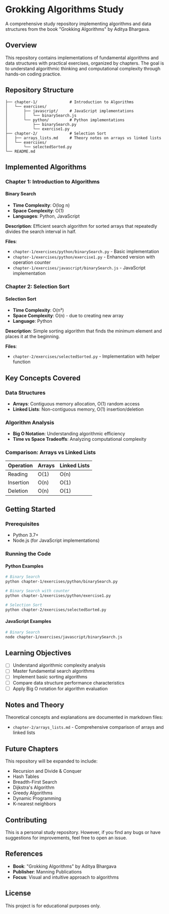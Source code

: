 # Grokking Algorithms Study

A comprehensive study repository implementing algorithms and data structures from the book "Grokking Algorithms" by Aditya Bhargava.

## Overview

This repository contains implementations of fundamental algorithms and data structures with practical exercises, organized by chapters. The goal is to understand algorithmic thinking and computational complexity through hands-on coding practice.

## Repository Structure

```text
├── chapter-1/              # Introduction to Algorithms
│   └── exercises/
│       ├── javascript/     # JavaScript implementations
│       │   └── binarySearch.js
│       └── python/         # Python implementations
│           ├── binarySearch.py
│           └── exercise1.py
├── chapter-2/              # Selection Sort
│   ├── arrays_lists.md     # Theory notes on arrays vs linked lists
│   └── exercises/
│       └── selectedSorted.py
└── README.md
```

## Implemented Algorithms

### Chapter 1: Introduction to Algorithms

#### Binary Search

- **Time Complexity**: O(log n)
- **Space Complexity**: O(1)
- **Languages**: Python, JavaScript

**Description**: Efficient search algorithm for sorted arrays that repeatedly divides the search interval in half.

**Files**:

- `chapter-1/exercises/python/binarySearch.py` - Basic implementation
- `chapter-1/exercises/python/exercise1.py` - Enhanced version with operation counter
- `chapter-1/exercises/javascript/binarySearch.js` - JavaScript implementation

### Chapter 2: Selection Sort

#### Selection Sort

- **Time Complexity**: O(n²)
- **Space Complexity**: O(n) - due to creating new array
- **Language**: Python

**Description**: Simple sorting algorithm that finds the minimum element and places it at the beginning.

**Files**:

- `chapter-2/exercises/selectedSorted.py` - Implementation with helper function

## Key Concepts Covered

### Data Structures

- **Arrays**: Contiguous memory allocation, O(1) random access
- **Linked Lists**: Non-contiguous memory, O(1) insertion/deletion

### Algorithm Analysis

- **Big O Notation**: Understanding algorithmic efficiency
- **Time vs Space Tradeoffs**: Analyzing computational complexity

### Comparison: Arrays vs Linked Lists

| Operation | Arrays | Linked Lists |
|-----------|--------|--------------|
| Reading   | O(1)   | O(n)         |
| Insertion | O(n)   | O(1)         |
| Deletion  | O(n)   | O(1)         |

## Getting Started

### Prerequisites

- Python 3.7+
- Node.js (for JavaScript implementations)

### Running the Code

#### Python Examples

```bash
# Binary Search
python chapter-1/exercises/python/binarySearch.py

# Binary Search with counter
python chapter-1/exercises/python/exercise1.py

# Selection Sort
python chapter-2/exercises/selectedSorted.py
```

#### JavaScript Examples

```bash
# Binary Search
node chapter-1/exercises/javascript/binarySearch.js
```

## Learning Objectives

- [ ] Understand algorithmic complexity analysis
- [ ] Master fundamental search algorithms
- [ ] Implement basic sorting algorithms
- [ ] Compare data structure performance characteristics
- [ ] Apply Big O notation for algorithm evaluation

## Notes and Theory

Theoretical concepts and explanations are documented in markdown files:

- `chapter-2/arrays_lists.md` - Comprehensive comparison of arrays and linked lists

## Future Chapters

This repository will be expanded to include:

- Recursion and Divide & Conquer
- Hash Tables
- Breadth-First Search
- Dijkstra's Algorithm
- Greedy Algorithms
- Dynamic Programming
- K-nearest neighbors

## Contributing

This is a personal study repository. However, if you find any bugs or have suggestions for improvements, feel free to open an issue.

## References

- **Book**: "Grokking Algorithms" by Aditya Bhargava
- **Publisher**: Manning Publications
- **Focus**: Visual and intuitive approach to algorithms

## License

This project is for educational purposes only.
